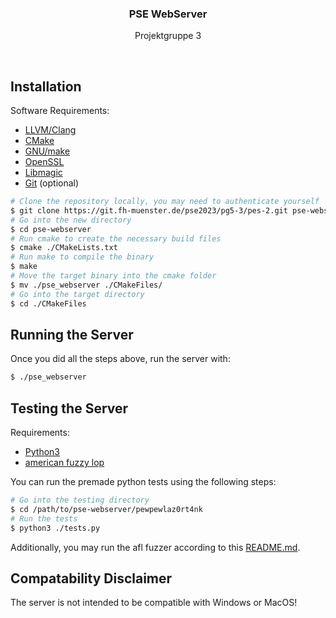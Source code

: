 <br><br>
<div align="center">
<h3> PSE WebServer </h3>
<p> Projektgruppe 3 </p>
</div>
<br>

## Installation
Software Requirements:
- [LLVM/Clang](https://clang.llvm.org/)
- [CMake](https://cmake.org/)
- [GNU/make](https://www.gnu.org/software/make/)
- [OpenSSL](https://www.openssl.org/)
- [Libmagic](https://man7.org/linux/man-pages/man3/magic_load.3.html)
- [Git](https://git-scm.com/) (optional)

```bash
# Clone the repository locally, you may need to authenticate yourself
$ git clone https://git.fh-muenster.de/pse2023/pg5-3/pes-2.git pse-webserver
# Go into the new directory
$ cd pse-webserver
# Run cmake to create the necessary build files
$ cmake ./CMakeLists.txt
# Run make to compile the binary
$ make
# Move the target binary into the cmake folder
$ mv ./pse_webserver ./CMakeFiles/
# Go into the target directory
$ cd ./CMakeFiles
```

## Running the Server
Once you did all the steps above, run the server with:

```bash
$ ./pse_webserver
```

## Testing the Server
Requirements:
- [Python3](https://www.python.org/)
- [american fuzzy lop](https://github.com/google/AFL)

You can run the premade python tests using the following steps:

```bash
# Go into the testing directory
$ cd /path/to/pse-webserver/pewpewlaz0rt4nk
# Run the tests
$ python3 ./tests.py
```

Additionally, you may run the afl fuzzer according to this [README.md](./Fuzzer/README.md).

## Compatability Disclaimer
The server is not intended to be compatible with Windows or MacOS!
